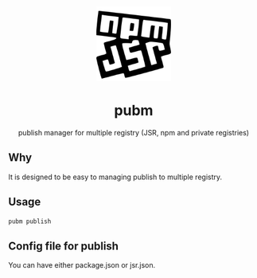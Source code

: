 <p align="center">
<img src="./docs/logo.svg" height="150">
</p>

<h1 align="center">
pubm
</h1>

<p align="center">
publish manager for multiple registry (JSR, npm and private registries)
<p>

## Why

It is designed to be easy to managing publish to multiple registry.

## Usage

```bash
pubm publish
```

## Config file for publish

You can have either package.json or jsr.json.

